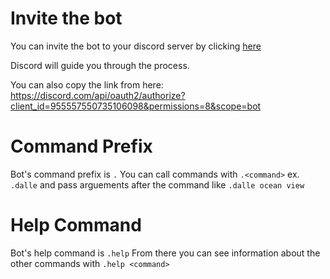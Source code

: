 # Invite the bot
You can invite the bot to your discord server by clicking [here](https://discord.com/api/oauth2/authorize?client_id=955557550735106098&permissions=8&scope=bot)

Discord will guide you through the process.

You can also copy the link from here:
https://discord.com/api/oauth2/authorize?client_id=955557550735106098&permissions=8&scope=bot

# Command Prefix
Bot's command prefix is `.`
You can call commands with `.<command>` ex. `.dalle` and pass arguements after the command like `.dalle ocean view`

# Help Command

Bot's help command is  `.help`
From there you can see information about the other commands with `.help <command>`
